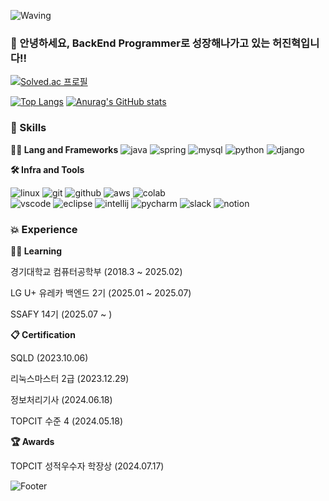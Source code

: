 <!-- Header -->

![Waving](https://capsule-render.vercel.app/api?type=waving&height=200&text=%90&nbsp;&nbsp;항상%20긍정적인%20마인드로&fontAlign=40&fontAlignY=40&color=gradient)

<!--
[![Hits](https://hits.seeyoufarm.com/api/count/incr/badge.svg?url=https%3A%2F%2Fgithub.com%2FHeoooo&count_bg=%23555555&title_bg=%23555555&icon=&icon_color=%23E7E7E7&title=%EB%B0%A9%EB%AC%B8%EC%9E%90&edge_flat=false)](https://hits.seeyoufarm.com)
-->
### 🙇 안녕하세요, BackEnd Programmer로 성장해나가고 있는 허진혁입니다!!

[![Solved.ac
프로필](http://mazassumnida.wtf/api/v2/generate_badge?boj=heo9290)](https://solved.ac/heo9290)
<!--
<img src="http://mazandi.herokuapp.com/api?handle=heo9290&theme=warm"/>
-->
[![Top Langs](https://github-readme-stats.vercel.app/api/top-langs/?username=Heoooo)](https://github.com/Heoooo/github-readme-stats)
[![Anurag's GitHub stats](https://github-readme-stats.vercel.app/api?username=Heoooo)](https://github.com/Heoooo/github-readme-stats)

<!-- Body -->

### 🦾 Skills
**🧑‍💻 Lang and Frameworks**
![java](https://img.shields.io/badge/java-ffffff.svg?&style=for-the-badge&logo=openjdk&logoColor=black)
![spring](https://img.shields.io/badge/spring-6DB33F.svg?&style=for-the-badge&logo=spring&logoColor=white)
![mysql](https://img.shields.io/badge/mysql-4479A1.svg?&style=for-the-badge&logo=mysql&logoColor=white)
![python](https://img.shields.io/badge/python-3776AB.svg?&style=for-the-badge&logo=python&logoColor=white)
![django](https://img.shields.io/badge/django-092E20.svg?&style=for-the-badge&logo=django&logoColor=white)<br>


**🛠️ Infra and Tools**

![linux](https://img.shields.io/badge/linux-FCC624.svg?&style=for-the-badge&logo=linux&logoColor=white)
![git](https://img.shields.io/badge/git-F05032.svg?&style=for-the-badge&logo=git&logoColor=white)
![github](https://img.shields.io/badge/github-181717.svg?&style=for-the-badge&logo=github&logoColor=white)
![aws](https://img.shields.io/badge/aws-232F3E.svg?&style=for-the-badge&logo=amazonaws&logoColor=white)
![colab](https://img.shields.io/badge/colab-F9AB00.svg?&style=for-the-badge&logo=googlecolab&logoColor=white)<br>
![vscode](https://img.shields.io/badge/vscode-007ACC.svg?&style=for-the-badge&logo=visualstudiocode&logoColor=white)
![eclipse](https://img.shields.io/badge/eclipse-2C2255.svg?&style=for-the-badge&logo=eclipseide&logoColor=white)
![intellij](https://img.shields.io/badge/intellij-000000.svg?&style=for-the-badge&logo=intellijidea&logoColor=white)
![pycharm](https://img.shields.io/badge/pycharm-000000.svg?&style=for-the-badge&logo=pycharm&logoColor=white)
![slack](https://img.shields.io/badge/slack-4A154B.svg?&style=for-the-badge&logo=slack&logoColor=white)
![notion](https://img.shields.io/badge/notion-000000.svg?&style=for-the-badge&logo=notion&logoColor=white)



### 💥 Experience
**👨‍🎓 Learning**

경기대학교 컴퓨터공학부 (2018.3 ~ 2025.02)

LG U+ 유레카 백엔드 2기 (2025.01 ~ 2025.07)

SSAFY 14기 (2025.07 ~ )

**📋 Certification**

SQLD (2023.10.06)

리눅스마스터 2급 (2023.12.29)

정보처리기사 (2024.06.18)

TOPCIT 수준 4 (2024.05.18)

**🏆 Awards**

TOPCIT 성적우수자 학장상 (2024.07.17)

<!--footer-->
![Footer](https://capsule-render.vercel.app/api?type=waving&color=auto&height=200&section=footer)
